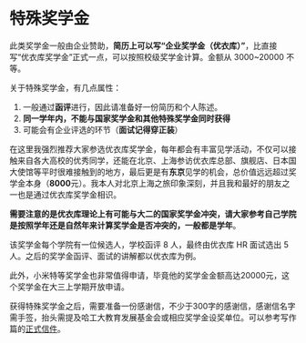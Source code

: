 # 特殊奖学金

此类奖学金一般由企业赞助，**简历上可以写“企业奖学金（优衣库）”**，比直接写“优衣库奖学金”正式一点，可以按照校级奖学金计算。金额从 3000~20000 不等。

关于特殊奖学金，有几点属性：

1. 一般通过**函评**进行，因此请准备好一份简历和个人陈述。
2. **同一学年内，不能与国家奖学金和其他特殊奖学金同时获得**
3. 可能会有企业评选的环节（**面试记得穿正装**）

在这里我强烈推荐大家参选优衣库奖学金，每年都会有丰富见学活动，不仅可以接触来自各大高校的优秀同学，还能在北京、上海参访优衣库总部、旗舰店、日本国大使馆等平时很难接触到的地方，最后更是有**东京**见学的机会，总价值远远超过奖学金本身（**8000**元）。我本人对北京上海之旅印象深刻，并且我和最好的朋友之一也是通过优衣库奖学金相识。

**需要注意的是优衣库理论上有可能与大二的国家奖学金冲突，请大家参考自己学院是按照学年还是自然年来计算奖学金是否冲突的，一般都是学年**。

该奖学金每个学院有一位候选人，学校函评 8 人，最终由优衣库 HR 面试选出 5 人。之后的奖学金函评、面试的讲解都以优衣库为例。

此外，小米特等奖学金也非常值得申请，毕竟他的奖学金金额高达20000元，这个奖学金在大三上学期开放申请。

获得特殊奖学金之后，需要准备一份感谢信，不少于300字的感谢信，感谢信名字需手签，抬头需提及哈工大教育发展基金会或相应奖学金设奖单位。可以参考写作篇的[正式信件](../../6-writing/letters/formal_letters.md)。
